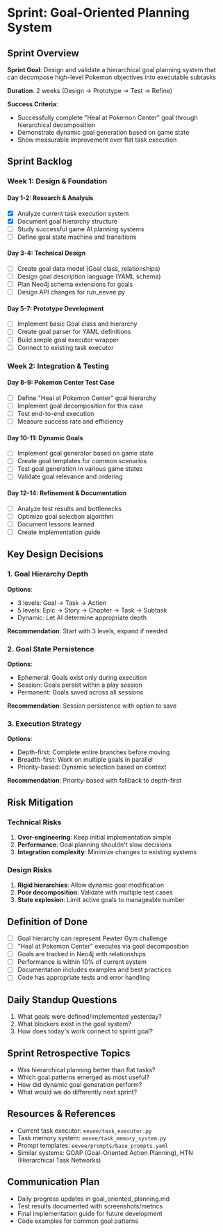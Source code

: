 # Sprint: Goal-Oriented Planning System

## Sprint Overview
**Sprint Goal**: Design and validate a hierarchical goal planning system that can decompose high-level Pokemon objectives into executable subtasks

**Duration**: 2 weeks (Design → Prototype → Test → Refine)

**Success Criteria**: 
- Successfully complete "Heal at Pokemon Center" goal through hierarchical decomposition
- Demonstrate dynamic goal generation based on game state
- Show measurable improvement over flat task execution

## Sprint Backlog

### Week 1: Design & Foundation

#### Day 1-2: Research & Analysis
- [x] Analyze current task execution system
- [x] Document goal hierarchy structure 
- [ ] Study successful game AI planning systems
- [ ] Define goal state machine and transitions

#### Day 3-4: Technical Design
- [ ] Create goal data model (Goal class, relationships)
- [ ] Design goal description language (YAML schema)
- [ ] Plan Neo4j schema extensions for goals
- [ ] Design API changes for run_eevee.py

#### Day 5-7: Prototype Development
- [ ] Implement basic Goal class and hierarchy
- [ ] Create goal parser for YAML definitions
- [ ] Build simple goal executor wrapper
- [ ] Connect to existing task executor

### Week 2: Integration & Testing

#### Day 8-9: Pokemon Center Test Case
- [ ] Define "Heal at Pokemon Center" goal hierarchy
- [ ] Implement goal decomposition for this case
- [ ] Test end-to-end execution
- [ ] Measure success rate and efficiency

#### Day 10-11: Dynamic Goals
- [ ] Implement goal generator based on game state
- [ ] Create goal templates for common scenarios
- [ ] Test goal generation in various game states
- [ ] Validate goal relevance and ordering

#### Day 12-14: Refinement & Documentation
- [ ] Analyze test results and bottlenecks
- [ ] Optimize goal selection algorithm
- [ ] Document lessons learned
- [ ] Create implementation guide

## Key Design Decisions

### 1. Goal Hierarchy Depth
**Options**:
- 3 levels: Goal → Task → Action
- 5 levels: Epic → Story → Chapter → Task → Subtask
- Dynamic: Let AI determine appropriate depth

**Recommendation**: Start with 3 levels, expand if needed

### 2. Goal State Persistence  
**Options**:
- Ephemeral: Goals exist only during execution
- Session: Goals persist within a play session
- Permanent: Goals saved across all sessions

**Recommendation**: Session persistence with option to save

### 3. Execution Strategy
**Options**:
- Depth-first: Complete entire branches before moving
- Breadth-first: Work on multiple goals in parallel
- Priority-based: Dynamic selection based on context

**Recommendation**: Priority-based with fallback to depth-first

## Risk Mitigation

### Technical Risks
1. **Over-engineering**: Keep initial implementation simple
2. **Performance**: Goal planning shouldn't slow decisions
3. **Integration complexity**: Minimize changes to existing systems

### Design Risks  
1. **Rigid hierarchies**: Allow dynamic goal modification
2. **Poor decomposition**: Validate with multiple test cases
3. **State explosion**: Limit active goals to manageable number

## Definition of Done

- [ ] Goal hierarchy can represent Pewter Gym challenge
- [ ] "Heal at Pokemon Center" executes via goal decomposition
- [ ] Goals are tracked in Neo4j with relationships
- [ ] Performance is within 10% of current system
- [ ] Documentation includes examples and best practices
- [ ] Code has appropriate tests and error handling

## Daily Standup Questions

1. What goals were defined/implemented yesterday?
2. What blockers exist in the goal system?
3. How does today's work connect to sprint goal?

## Sprint Retrospective Topics

- Was hierarchical planning better than flat tasks?
- Which goal patterns emerged as most useful?
- How did dynamic goal generation perform?
- What would we do differently next sprint?

## Resources & References

- Current task executor: `eevee/task_executor.py`
- Task memory system: `eevee/task_memory_system.py`
- Prompt templates: `eevee/prompts/base_prompts.yaml`
- Similar systems: GOAP (Goal-Oriented Action Planning), HTN (Hierarchical Task Networks)

## Communication Plan

- Daily progress updates in goal_oriented_planning.md
- Test results documented with screenshots/metrics
- Final implementation guide for future development
- Code examples for common goal patterns